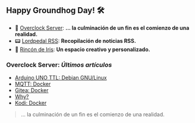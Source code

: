 ## Happy Groundhog Day! 🛠️

- 🤖 [Overclock Server](https://lordpedal.github.io/ "Overclock Server"): **... la culminación de un fin es el comienzo de una realidad.**
- 📟 [Lordpedal RSS](https://lordpedal.github.io/lordpedal "Lordpedal RSS"): **Recopilación de noticias RSS.**
- 🌈 [Rincón de Iris](https://rincondeiris.club/ "Rincón de Iris"): **Un espacio creativo y personalizado.**

### Overclock Server: *Últimos artículos*
- [Arduino UNO TTL: Debian GNU/Linux](https://lordpedal.github.io/gnu/linux/domotica/arduino-ttl-gnu/)
- [MQTT: Docker](https://lordpedal.github.io/gnu/linux/docker/mqtt-docker/)
- [Gitea: Docker](https://lordpedal.github.io/gnu/linux/docker/gitea-docker/)
- [Why?](https://lordpedal.github.io/personal/why-cita/)
- [Kodi: Docker](https://lordpedal.github.io/gnu/linux/docker/kodi-docker/)

> ... la culminación de un fin es el comienzo de una realidad.
